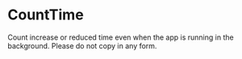 # CountTime
Count increase or reduced time even when the app is running in the background.
Please do not copy in any form.

